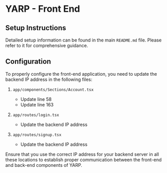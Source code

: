 # YARP - Front End

## Setup Instructions

Detailed setup information can be found in the main `README.md` file. Please refer to it for comprehensive guidance.

## Configuration

To properly configure the front-end application, you need to update the backend IP address in the following files:

1. `app/components/Sections/Account.tsx`
   - Update line 58
   - Update line 163

2. `app/routes/login.tsx`
   - Update the backend IP address

3. `app/routes/signup.tsx`
   - Update the backend IP address

Ensure that you use the correct IP address for your backend server in all these locations to establish proper communication between the front-end and back-end components of YARP.
